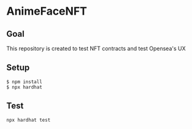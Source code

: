 # AnimeFaceNFT

## Goal
This repository is created to test NFT contracts and test Opensea's UX

## Setup
```
$ npm install
$ npx hardhat
```

## Test
`npx hardhat test`